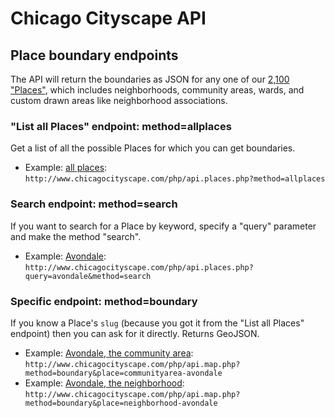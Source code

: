 # Chicago Cityscape API

## Place boundary endpoints
The API will return the boundaries as JSON for any one of our [2,100 "Places"](http://www.chicagocityscape.com/places.php), which includes neighborhoods, community areas, wards, and custom drawn areas like neighborhood associations. 

### "List all Places" endpoint: method=allplaces
Get a list of all the possible Places for which you can get boundaries. 

* Example: [all places](http://www.chicagocityscape.com/php/api.places.php?method=allplaces): ````http://www.chicagocityscape.com/php/api.places.php?method=allplaces````

### Search endpoint: method=search
If you want to search for a Place by keyword, specify a "query" parameter and make the method "search". 

* Example: [Avondale](http://www.chicagocityscape.com/php/api.places.php?query=avondale&method=search): ````http://www.chicagocityscape.com/php/api.places.php?query=avondale&method=search````

### Specific endpoint: method=boundary
If you know a Place's ````slug```` (because you got it from the "List all Places" endpoint) then you can ask for it directly. Returns GeoJSON. 

* Example: [Avondale, the community area](http://www.chicagocityscape.com/php/api.map.php?method=boundary&place=communityarea-avondale): ````http://www.chicagocityscape.com/php/api.map.php?method=boundary&place=communityarea-avondale````
* Example: [Avondale, the neighborhood](http://www.chicagocityscape.com/php/api.map.php?method=boundary&place=neighborhood-avondale): ````http://www.chicagocityscape.com/php/api.map.php?method=boundary&place=neighborhood-avondale````
